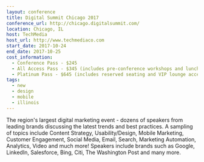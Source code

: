 ```yaml
---
layout: conference
title: Digital Summit Chicago 2017
conference_url: http://chicago.digitalsummit.com/
location: Chicago, IL
host: TechMedia
host_url: http://www.techmediaco.com
start_date: 2017-10-24
end_date: 2017-10-25
cost_information:
  - Conference Pass - $245
  - All Access Pass - $345 (includes pre-conference workshops and lunch)
  - Platinum Pass - $645 (includes reserved seating and VIP lounge access)
tags:
  - new
  - design
  - mobile
  - illinois
---
```


The region's largest digital marketing event - dozens of speakers from leading brands discussing the latest trends and best practices. A sampling of topics include Content Strategy, Usability/Design, Mobile Marketing, Customer Engagement, Social Media, Email, Search, Marketing Automation, Analytics, Video and much more! Speakers include brands such as Google, LinkedIn, Salesforce, Bing, Citi, The Washington Post and many more.
